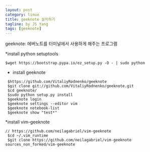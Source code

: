 ```yaml
---
layout: post
category: linux
title: geeknote 설치하기
tagline: by JS Yang
tags: [geeknote]
---
```


geeknote: 에버노트를 터미널에서 사용하게 해주는 프로그램

*install python setuptools

`$wget https://bootstrap.pypa.io/ez_setup.py -O - | sudo python`

* install geeknote

~~~~~~~~
 $https://github.com/VitaliyRodnenko/geeknote
 $git clone git://github.com/VitaliyRodnenko/geeknote.git
 $cd geeknote/
 $sudo python setup.py install
 $geeknote login
 $geeknote settings --editor vim
 $geeknote notebook-list
 $geeknote show "test*"
~~~~~~~~

*install vim-geeknote

~~~~~~~~
// https://github.com/neilagabriel/vim-geeknote
 $cd ~/.vim_runtime
 $git clone https://github.com/neilagabriel/vim-geeknote sources_non_forked/vim-geeknote
~~~~~~~~
